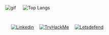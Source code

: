 ![gif](/owk.gif) &emsp; ![Top Langs](https://github-readme-stats.vercel.app/api/top-langs/?username=ademavsar&layout=compact&langs_count=10)

<br>

&nbsp;&emsp;[![Linkedin](https://img.shields.io/badge/Linkedin-0A66C2?style=for-the-badge&logo=linkedin)](https://www.linkedin.com/in/ademavsar/)&nbsp;&emsp;[![TryHackMe](https://img.shields.io/badge/tryhackme-212C42?style=for-the-badge&logo=TryHackMe)](https://tryhackme.com/p/avsar)&nbsp;&emsp;[![Letsdefend](https://img.shields.io/badge/letsdefend-335EEA?style=for-the-badge&logo=cyberdefenders)](https://app.letsdefend.io/user/avsar)&nbsp;&emsp;
